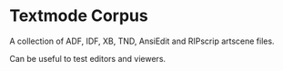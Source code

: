 # Textmode Corpus

A collection of ADF, IDF, XB, TND, AnsiEdit and RIPscrip artscene files.

Can be useful to test editors and viewers.
